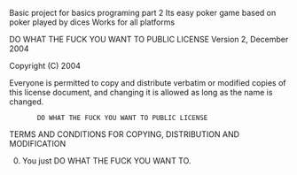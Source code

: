 Basic project for basics programing part 2
Its easy poker game based on poker played by dices
Works for all platforms


   DO WHAT THE FUCK YOU WANT TO PUBLIC LICENSE
                   Version 2, December 2004
 
Copyright (C) 2004 

Everyone is permitted to copy and distribute verbatim or modified
copies of this license document, and changing it is allowed as long
as the name is changed.
 
           DO WHAT THE FUCK YOU WANT TO PUBLIC LICENSE
  TERMS AND CONDITIONS FOR COPYING, DISTRIBUTION AND MODIFICATION

 0. You just DO WHAT THE FUCK YOU WANT TO.
